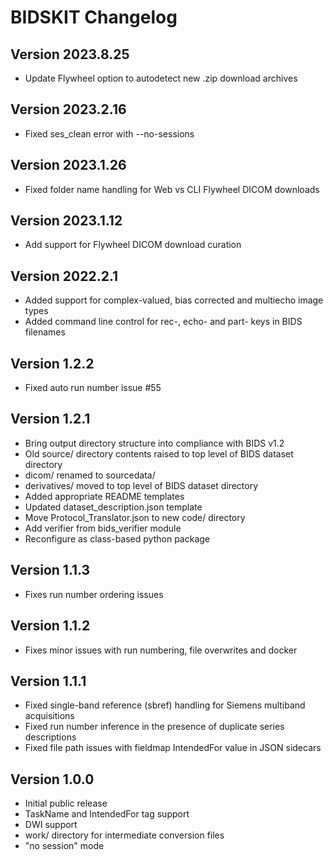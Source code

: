 # BIDSKIT Changelog

## Version 2023.8.25
- Update Flywheel option to autodetect new .zip download archives

## Version 2023.2.16
- Fixed ses_clean error with --no-sessions

## Version 2023.1.26
- Fixed folder name handling for Web vs CLI Flywheel DICOM downloads

## Version 2023.1.12
- Add support for Flywheel DICOM download curation

## Version 2022.2.1
- Added support for complex-valued, bias corrected and multiecho image types
- Added command line control for rec-, echo- and part- keys in BIDS filenames

## Version 1.2.2
- Fixed auto run number issue #55

## Version 1.2.1

- Bring output directory structure into compliance with BIDS v1.2
- Old source/ directory contents raised to top level of BIDS dataset directory
- dicom/ renamed to sourcedata/
- derivatives/ moved to top level of BIDS dataset directory
- Added appropriate README templates
- Updated dataset_description.json template
- Move Protocol_Translator.json to new code/ directory
- Add verifier from bids_verifier module
- Reconfigure as class-based python package

## Version 1.1.3
- Fixes run number ordering issues

## Version 1.1.2
- Fixes minor issues with run numbering, file overwrites and docker

## Version 1.1.1
- Fixed single-band reference (sbref) handling for Siemens multiband acquisitions
- Fixed run number inference in the presence of duplicate series descriptions
- Fixed file path issues with fieldmap IntendedFor value in JSON sidecars

## Version 1.0.0
- Initial public release
- TaskName and IntendedFor tag support
- DWI support
- work/ directory for intermediate conversion files
- "no session" mode